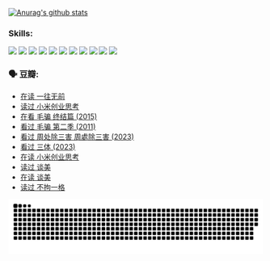 
[![Anurag's github stats](https://github-readme-stats.vercel.app/api?username=w940853815)](https://github.com/anuraghazra/github-readme-stats)

### Skills:

<code><img height="32" src="https://cdn.jsdelivr.net/npm/simple-icons@v5/icons/python.svg"></code>
<code><img height="32" src="https://cdn.jsdelivr.net/npm/simple-icons@v5/icons/javascript.svg"></code>
<code><img height="32" src="https://cdn.jsdelivr.net/npm/simple-icons@v5/icons/django.svg"></code>
<code><img height="32" src="https://cdn.jsdelivr.net/npm/simple-icons@v5/icons/flask.svg"></code>
<code><img height="32" src="https://cdn.jsdelivr.net/npm/simple-icons@v5/icons/vuetify.svg"></code>
<code><img height="32" src="https://cdn.jsdelivr.net/npm/simple-icons@v5/icons/git.svg"></code>
<code><img height="32" src="https://cdn.jsdelivr.net/npm/simple-icons@v5/icons/docker.svg"></code>
<code><img height="32" src="https://cdn.jsdelivr.net/npm/simple-icons@v5/icons/postgresql.svg"></code>
<code><img height="32" src="https://cdn.jsdelivr.net/npm/simple-icons@v5/icons/elasticsearch.svg"></code>
<code><img height="32" src="https://cdn.jsdelivr.net/npm/simple-icons@v5/icons/macos.svg"></code>
<code><img height="32" src="https://cdn.jsdelivr.net/npm/simple-icons@v5/icons/linux.svg"></code>

### 🗣 豆瓣:

<!-- DOUBAN-ACTIVITIES:START -->
- [在读 一往无前](https://www.douban.com/people/136069238/status/4590507310/?_i=14767261)
- [读过 小米创业思考](https://www.douban.com/people/136069238/status/4590506983/?_i=14767261)
- [在看 毛骗 终结篇‎ (2015)](https://www.douban.com/people/136069238/status/4581971924/?_i=14767261)
- [看过 毛骗 第二季‎ (2011)](https://www.douban.com/people/136069238/status/4581971810/?_i=14767261)
- [看过 周处除三害 周處除三害‎ (2023)](https://www.douban.com/people/136069238/status/4575646701/?_i=14767261)
- [看过 三体‎ (2023)](https://www.douban.com/people/136069238/status/4574263039/?_i=14767261)
- [在读 小米创业思考](https://www.douban.com/people/136069238/status/4572047905/?_i=14767261)
- [读过 谈美](https://www.douban.com/people/136069238/status/4572047629/?_i=14767261)
- [在读 谈美](https://www.douban.com/people/136069238/status/4560861771/?_i=14767261)
- [读过 不拘一格](https://www.douban.com/people/136069238/status/4560861445/?_i=14767261)
<!-- DOUBAN-ACTIVITIES:END -->


![Snake animation](https://raw.githubusercontent.com/w940853815/w940853815/output/github-contribution-grid-snake.svg)

<!--
**w940853815/w940853815** is a ✨ _special_ ✨ repository because its `README.md` (this file) appears on your GitHub profile.

Here are some ideas to get you started:

- 🔭 I’m currently working on ...
- 🌱 I’m currently learning ...
- 👯 I’m looking to collaborate on ...
- 🤔 I’m looking for help with ...
- 💬 Ask me about ...
- 📫 How to reach me: ...
- 😄 Pronouns: ...
- ⚡ Fun fact: ...
-->
